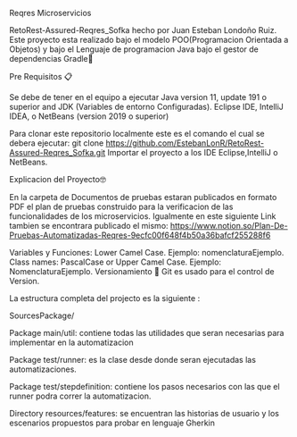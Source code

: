 

Reqres Microservicios

RetoRest-Assured-Reqres_Sofka hecho por Juan Esteban Londoño Ruiz. Este proyecto esta realizado bajo el modelo POO(Programacion Orientada a Objetos) y bajo el Lenguaje de programacion Java bajo el gestor de dependencias Gradle🐘

Pre Requisitos 📋

Se debe de tener en el equipo a ejecutar Java version 11, update 191 o superior and JDK (Variables de entorno Configuradas). Eclipse IDE, IntelliJ IDEA, o NetBeans (version 2019 o superior)

Para clonar este repositorio localmente este es el comando el cual se debera ejecutar: git clone https://github.com/EstebanLonR/RetoRest-Assured-Reqres_Sofka.git Importar el proyecto a los IDE Eclipse,IntelliJ o NetBeans.

Explicacion del Proyecto🤓

En la carpeta de Documentos de pruebas estaran publicados en formato PDF el plan de pruebas construido para la verificacion de las funcionalidades de los microservicios. Igualmente en este siguiente Link tambien se encontrara publicado el mismo: https://www.notion.so/Plan-De-Pruebas-Automatizadas-Reqres-9ecfc00f648f4b50a36bafcf255288f6

Variables y Funciones: Lower Camel Case. Ejemplo: nomenclaturaEjemplo. Class names: PascalCase or Upper Camel Case. Ejemplo: NomenclaturaEjemplo. Versionamiento 🔀 Git es usado para el control de Version.

La estructura completa del projecto es la siguiente :

SourcesPackage/


Package main/util: contiene todas las utilidades que seran necesarias para implementar en la automatizacion

Package test/runner: es la clase desde donde seran ejecutadas las automatizaciones.

Package test/stepdefinition: contiene los pasos necesarios con las que el runner podra correr la automatizacion.

Directory resources/features: se encuentran las historias de usuario y los escenarios propuestos para probar en lenguaje Gherkin

